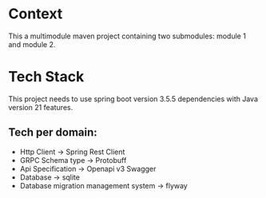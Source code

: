 # Context
This a multimodule maven project containing two submodules: module 1 and module 2.

# Tech Stack

This project needs to use spring boot version 3.5.5 dependencies with Java version 21 features.

## Tech per domain:
- Http Client -> Spring Rest Client
- GRPC Schema type -> Protobuff
- Api Specification -> Openapi v3 Swagger
- Database -> sqlite
- Database migration management system -> flyway